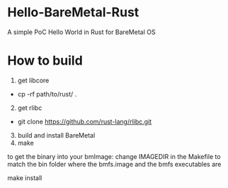 # Hello-BareMetal-Rust
A simple PoC Hello World in Rust for BareMetal OS

# How to build
1. get libcore
  - cp -rf path/to/rust/ .
2. get rlibc
  - git clone https://github.com/rust-lang/rlibc.git
3. build and install BareMetal
4. make

to get the binary into your bmImage:
change IMAGEDIR in the Makefile to match the bin folder where the bmfs.image and the bmfs executables are

make install
